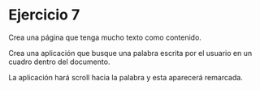 # Ejercicio 7

Crea una página que tenga mucho texto como contenido.

Crea una aplicación que busque una palabra escrita por el usuario en un cuadro dentro del documento.

La aplicación hará scroll hacia la palabra y esta aparecerá remarcada.
